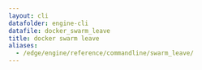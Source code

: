```yaml
---
layout: cli
datafolder: engine-cli
datafile: docker_swarm_leave
title: docker swarm leave
aliases:
  - /edge/engine/reference/commandline/swarm_leave/
---
```

<!--
This page is automatically generated from Docker's source code. If you want to
suggest a change to the text that appears here, open a ticket or pull request
in the source repository on GitHub:

https://github.com/docker/cli
-->

